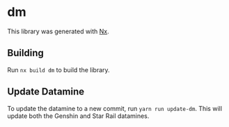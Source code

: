 # dm

This library was generated with [Nx](https://nx.dev).

## Building

Run `nx build dm` to build the library.

## Update Datamine

To update the datamine to a new commit, run `yarn run update-dm`. This will update both the Genshin and Star Rail datamines.
